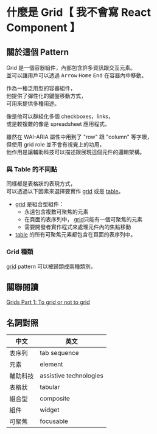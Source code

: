 # 什麼是 Grid【 我不會寫 React Component 】

## 關於這個 Pattern

Grid 是一個容器組件，內部包含許多資訊跟交互元素。  
並可以讓用戶可以透過
<kbd>Arrow</kbd>
<kbd>Home</kbd>
<kbd>End</kbd>
在容器內中移動。

作為一種泛用型的容器組件，  
他提供了彈性化的鍵盤移動方式，  
可用來提供多種用途。

像是他可以群組化多個 checkboxes，links，  
或是較複雜的像是 spreadsheet 應用程式。

雖然在 WAI-ARIA 屬性中用到了 "row" 跟 "column" 等字眼，  
但使用 grid role 並不會有視覺上的功用，  
他作用是讓輔助科技可以描述跟展現這個元件的邏輯架構。

### 與 Table 的不同點

同樣都是表格狀的表現方式，  
可以透過以下因素來選擇要實作 [grid] 或是 [table]。

- [grid] 是組合型組件：
  - 永遠包含複數可聚焦的元素
  - 在頁面的表序列中， [grid]只能有一個可聚焦的元素
  - 需要開發者實作程式來處理元件內的焦點移動
- [table] 的所有可聚焦元素都包含在頁面的表序列中。

### Grid 種類

[grid] pattern 可以被歸類成兩種類別，

## 關聯閱讀

[Grids Part 1: To grid or not to grid](https://sarahmhigley.com/writing/grids-part1/)

## 名詞對照

| 中文     | 英文                   |
| -------- | ---------------------- |
| 表序列   | tab sequence           |
| 元素     | element                |
| 輔助科技 | assistive technologies |
| 表格狀   | tabular                |
| 組合型   | composite              |
| 組件     | widget                 |
| 可聚焦   | focusable              |

[grid]: https://w3c.github.io/aria/#grid
[table]: https://www.w3.org/WAI/ARIA/apg/patterns/table/
